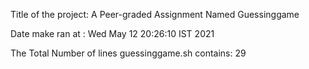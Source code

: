 Title of the project: A Peer-graded Assignment Named Guessinggame

Date make ran at :
Wed May 12 20:26:10 IST 2021

The Total Number of lines guessinggame.sh contains:
      29
